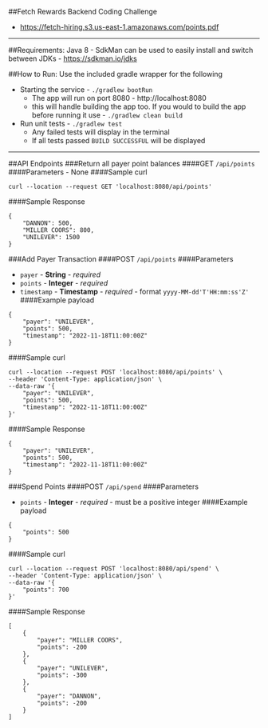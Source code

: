 ##Fetch Rewards Backend Coding Challenge
* https://fetch-hiring.s3.us-east-1.amazonaws.com/points.pdf
---
##Requirements:
Java 8 - SdkMan can be used to easily install and switch between JDKs - https://sdkman.io/jdks

##How to Run:
Use the included gradle wrapper for the following
  * Starting the service - `./gradlew bootRun`
    * The app will run on port 8080 - http://localhost:8080
    * this will handle building the app too. If you would to build the app before running it use - `./gradlew clean build`
  * Run unit tests - `./gradlew test`
    * Any failed tests will display in the terminal
    * If all tests passed `BUILD SUCCESSFUL` will be displayed

---
##API Endpoints
###Return all payer point balances 
####GET `/api/points`
####Parameters - None
####Sample curl 
```
curl --location --request GET 'localhost:8080/api/points'
```
####Sample Response
```
{
    "DANNON": 500,
    "MILLER COORS": 800,
    "UNILEVER": 1500
}
```

###Add Payer Transaction 
####POST `/api/points` 
####Parameters
* `payer` - **String** - _required_ 
* `points` - **Integer** - _required_
* `timestamp` - **Timestamp** - _required_ - format `yyyy-MM-dd'T'HH:mm:ss'Z'`
####Example payload
```
{
    "payer": "UNILEVER",
    "points": 500,
    "timestamp": "2022-11-18T11:00:00Z"
}
```
####Sample curl 
```
curl --location --request POST 'localhost:8080/api/points' \
--header 'Content-Type: application/json' \
--data-raw '{
    "payer": "UNILEVER",
    "points": 500,
    "timestamp": "2022-11-18T11:00:00Z"
}'
```
####Sample Response
```
{
    "payer": "UNILEVER",
    "points": 500,
    "timestamp": "2022-11-18T11:00:00Z"
}
```

###Spend Points
####POST `/api/spend`
####Parameters
* `points` - **Integer** - _required_ - must be a positive integer
####Example payload
```
{
    "points": 500
}
```
####Sample curl
```
curl --location --request POST 'localhost:8080/api/spend' \
--header 'Content-Type: application/json' \
--data-raw '{
    "points": 700
}'
```
####Sample Response
```
[
    {
        "payer": "MILLER COORS",
        "points": -200
    },
    {
        "payer": "UNILEVER",
        "points": -300
    },
    {
        "payer": "DANNON",
        "points": -200
    }
]
```